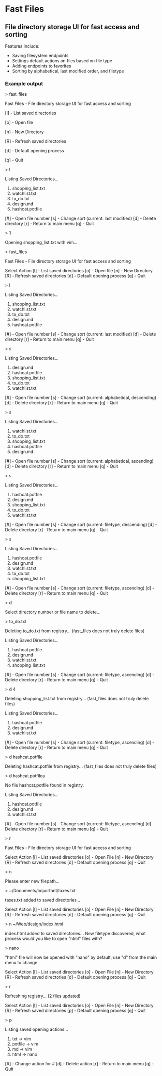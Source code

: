 # Fast Files

## File directory storage UI for fast access and sorting 

Features include:
- Saving filesystem endpoints
- Settings default actions on files based on file type
- Adding endpoints to favorites
- Sorting by alphabetical, last modified order, and filetype

### Example output

\> fast\_files

Fast Files - File directory storage UI for fast access and sorting

\[l\] - List saved directories

\[o\] - Open file

\[n\] - New Directory

\[R\] - Refresh saved directories

\[d\] - Default opening process

\[q\] - Quit

\> l

Listing Saved Directories\.\.\.
1. shopping\_list\.txt
2. watchlist\.txt
3. to\_do\.txt
4. design.md
5. hashcat.potfile

\[\#\] - Open file number
\[s\] - Change sort (current: last modified)
\[d\] - Delete directory
\[r\] - Return to main menu
\[q\] - Quit

\> 1

Opening shopping\_list\.txt with vim\.\.\.

\> fast\_files

Fast Files - File directory storage UI for fast access and sorting

Select Action
\[l\] - List saved directories
\[o\] - Open file
\[n\] - New Directory
\[R\] - Refresh saved directories
\[d\] - Default opening process
\[q\] - Quit

\> l

Listing Saved Directories\.\.\.
1. shopping\_list\.txt
2. watchlist\.txt
3. to\_do\.txt
4. design.md
5. hashcat.potfile

\[\#\] - Open file number
\[s\] - Change sort \(current: last modified\)
\[d\] - Delete directory
\[r\] - Return to main menu
\[q\] - Quit

\> s

Listing Saved Directories\.\.\.
1. design.md
2. hashcat.potfile
3. shopping\_list\.txt
4. to\_do\.txt
5. watchlist\.txt

\[\#\] - Open file number
\[s\] - Change sort \(current: alphabetical, descending\)
\[d\] - Delete directory
\[r\] - Return to main menu
\[q\] - Quit

\> s

Listing Saved Directories\.\.\.
1. watchlist\.txt
2. to\_do\.txt
3. shopping\_list\.txt
4. hashcat.potfile
5. design.md

\[\#\] - Open file number
\[s\] - Change sort \(current: alphabetical, ascending\)
\[d\] - Delete directory
\[r\] - Return to main menu
\[q\] - Quit

\> s

Listing Saved Directories\.\.\.
1. hashcat.potfile
2. design.md
3. shopping\_list\.txt
4. to\_do\.txt
5. watchlist\.txt

\[\#\] - Open file number
\[s\] - Change sort \(current: filetype, descending\)
\[d\] - Delete directory
\[r\] - Return to main menu
\[q\] - Quit

\> s

Listing Saved Directories\.\.\.
1. hashcat.potfile
2. design.md
3. watchlist\.txt
4. to\_do\.txt
5. shopping\_list\.txt

\[\#\] - Open file number
\[s\] - Change sort \(current: filetype, ascending\)
\[d\] - Delete directory
\[r\] - Return to main menu
\[q\] - Quit

\> d

Select directory number or file name to delete...

\> to\_do\.txt

Deleting to\_do\.txt from registry\.\.\. \(fast\_files does not truly delete files\)

Listing Saved Directories\.\.\.
1. hashcat.potfile
2. design.md
3. watchlist\.txt
4. shopping\_list\.txt

\[\#\] - Open file number
\[s\] - Change sort \(current: filetype, ascending\)
\[d\] - Delete directory
\[r\] - Return to main menu
\[q\] - Quit

\> d 4

Deleting shopping\_list\.txt from registry\.\.\. \(fast\_files does not truly delete files\)

Listing Saved Directories\.\.\.
1. hashcat.potfile
2. design.md
3. watchlist\.txt

\[\#\] - Open file number
\[s\] - Change sort \(current: filetype, ascending\)
\[d\] - Delete directory
\[r\] - Return to main menu
\[q\] - Quit

\> d hashcat.potfile

Deleting hashcat\.potfile from registry\.\.\. \(fast\_files does not truly delete files\)

\> d hashcat.potfilea

No file hashcat\.potfile found in registry.

Listing Saved Directories\.\.\.
1. hashcat.potfile
2. design.md
3. watchlist\.txt

\[\#\] - Open file number
\[s\] - Change sort \(current: filetype, ascending\)
\[d\] - Delete directory
\[r\] - Return to main menu
\[q\] - Quit

\> r

Fast Files - File directory storage UI for fast access and sorting

Select Action
\[l\] - List saved directories
\[o\] - Open File
\[n\] - New Directory
\[R\] - Refresh saved directories
\[d\] - Default opening process
\[q\] - Quit

\> n

Please enter new filepath\.\.\.

\> ~/Documents/important/taxes\.txt

taxes\.txt added to saved directories...

Select Action
\[l\] - List saved directories
\[o\] - Open File
\[n\] - New Directory
\[R\] - Refresh saved directories
\[d\] - Default opening process
\[q\] - Quit

\> n ~/Web/design/index.html

index\.html added to saved directories\.\.\.
New filetype discovered, what process would you like to open "html" files with?

\> nano

"html" file will now be opened with "nano" by default, use "d" from the main menu to change.

Select Action
\[l\] - List saved directories
\[o\] - Open File
\[n\] - New Directory
\[R\] - Refresh saved directories
\[d\] - Default opening process
\[q\] - Quit

\> r

Refreshing registry... \(2 files updated\)

Select Action
\[l\] - List saved directories
\[o\] - Open File
\[n\] - New Directory
\[R\] - Refresh saved directories
\[p\] - Default opening process
\[q\] - Quit

\> p

Listing saved opening actions\.\.\.
1. txt -\> vim
2. potfile -\> vim
3. md -\> vim
4. html -\> nano

\[\#\] - Change action for #
\[d\] - Delete action
\[r\] - Return to main menu
\[q\] - Quit

